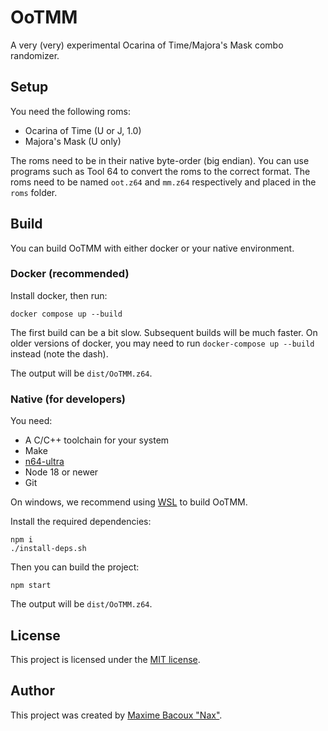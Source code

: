 # OoTMM

A very (very) experimental Ocarina of Time/Majora's Mask combo randomizer.

## Setup

You need the following roms:

 * Ocarina of Time (U or J, 1.0)
 * Majora's Mask (U only)

The roms need to be in their native byte-order (big endian). You can use programs such as Tool 64 to convert the roms to the correct format.
The roms need to be named `oot.z64` and `mm.z64` respectively and placed in the `roms` folder.

## Build

You can build OoTMM with either docker or your native environment.

### Docker (recommended)

Install docker, then run:

    docker compose up --build

The first build can be a bit slow. Subsequent builds will be much faster.
On older versions of docker, you may need to run `docker-compose up --build` instead (note the dash).

The output will be `dist/OoTMM.z64`.

### Native (for developers)

You need:

 * A C/C++ toolchain for your system
 * Make
 * [n64-ultra](https://github.com/glankk/n64)
 * Node 18 or newer
 * Git

On windows, we recommend using [WSL](https://docs.microsoft.com/en-us/windows/wsl/install-win10) to build OoTMM.

Install the required dependencies:

    npm i
    ./install-deps.sh

Then you can build the project:

    npm start

The output will be `dist/OoTMM.z64`.

## License

This project is licensed under the [MIT license](LICENSE).

## Author

This project was created by [Maxime Bacoux "Nax"](https://github.com/Nax).
